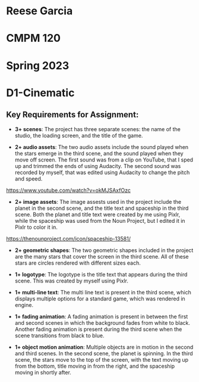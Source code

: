 # Reese Garcia
# CMPM 120
# Spring 2023
# D1-Cinematic

## Key Requirements for Assignment:

- **3+ scenes**: The project has three separate scenes: the name of the
studio, the loading screen, and the title of the game.

- **2+ audio assets**: The two audio assets include the sound played when
the stars emerge in the third scene, and the sound played when they move
off screen. The first sound was from a clip on YouTube, that I sped up and
trimmed the ends of using Audacity. The second sound was recorded by
myself, that was edited using Audacity to change the pitch and speed.

https://www.youtube.com/watch?v=okMJSAxfOzc
    
- **2+ image assets**: The image assests used in the project include the
planet in the second scene, and the title text and spaceship in the third
scene. Both the planet and title text were created by me using Pixlr, while
the spaceship was used from the Noun Project, but I edited it in Pixlr to
color it in.

https://thenounproject.com/icon/spaceship-13581/

- **2+ geometric shapes**: The two geometric shapes included in the project
are the many stars that cover the screen in the third scene. All of these stars
are circles rendered with different sizes each.
 
- **1+ logotype**: The logotype is the title text that appears during the third
scene. This was created by myself using Pixlr.
 
- **1+ multi-line text**: The multi line text is present in the third scene,
which displays multiple options for a standard game, which was rendered in engine.
 
- **1+ fading animation**: A fading animation is present in between the first
and second scenes in which the background fades from white to black. Another
fading animation is present during the third scene when the scene transitions
from black to blue.
 
- **1+ object motion animation**: Multiple objects are in motion in the second
and third scenes. In the second scene, the planet is spinning. In the third
scene, the stars move to the top of the screen, with the text moving up from the
bottom, title moving in from the right, and the spaceship moving in shortly after.

 